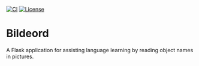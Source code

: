 [![CI](https://github.com/dianaspencer/bilde-ord/workflows/CI/badge.svg?branch=master)](https://github.com/dianaspencer/bilde-ord/actions?query=branch=master)
[![License](https://img.shields.io/pypi/l)](LICENSE)  


# Bildeord

A Flask application for assisting language learning by reading object names in pictures.
